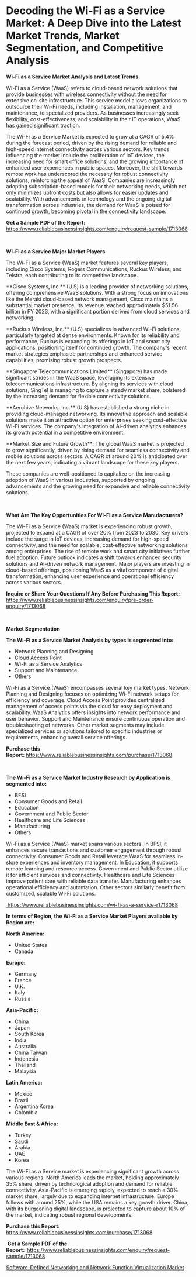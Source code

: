 <p><h1>Decoding the Wi-Fi as a Service Market: A Deep Dive into the Latest Market Trends, Market Segmentation, and Competitive Analysis</h1></p><p><strong>Wi-Fi as a Service Market Analysis and Latest Trends</strong></p>
<p><p>Wi-Fi as a Service (WaaS) refers to cloud-based network solutions that provide businesses with wireless connectivity without the need for extensive on-site infrastructure. This service model allows organizations to outsource their Wi-Fi needs, including installation, management, and maintenance, to specialized providers. As businesses increasingly seek flexibility, cost-effectiveness, and scalability in their IT operations, WaaS has gained significant traction.</p><p>The Wi-Fi as a Service Market is expected to grow at a CAGR of 5.4% during the forecast period, driven by the rising demand for reliable and high-speed internet connectivity across various sectors. Key trends influencing the market include the proliferation of IoT devices, the increasing need for smart office solutions, and the growing importance of enhanced user experiences in public spaces. Moreover, the shift towards remote work has underscored the necessity for robust connectivity solutions, reinforcing the appeal of WaaS. Companies are increasingly adopting subscription-based models for their networking needs, which not only minimizes upfront costs but also allows for easier updates and scalability. With advancements in technology and the ongoing digital transformation across industries, the demand for WaaS is poised for continued growth, becoming pivotal in the connectivity landscape.</p></p>
<p><strong>Get a Sample PDF of the Report:&nbsp;</strong> <a href="https://www.reliablebusinessinsights.com/enquiry/request-sample/1713068?utm_campaign=63&utm_medium=2&utm_source=Github&utm_content=ia&utm_term=11012025&utm_id=wi-fi-as-a-service">https://www.reliablebusinessinsights.com/enquiry/request-sample/1713068</a></p>
<p>&nbsp;</p>
<p><strong>Wi-Fi as a Service Major Market Players</strong></p>
<p><p>The Wi-Fi as a Service (WaaS) market features several key players, including Cisco Systems, Rogers Communications, Ruckus Wireless, and Telstra, each contributing to its competitive landscape.</p><p>**Cisco Systems, Inc.** (U.S) is a leading provider of networking solutions, offering comprehensive WaaS solutions. With a strong focus on innovations like the Meraki cloud-based network management, Cisco maintains a substantial market presence. Its revenue reached approximately $51.56 billion in FY 2023, with a significant portion derived from cloud services and networking.</p><p>**Ruckus Wireless, Inc.** (U.S) specializes in advanced Wi-Fi solutions, particularly targeted at dense environments. Known for its reliability and performance, Ruckus is expanding its offerings in IoT and smart city applications, positioning itself for continued growth. The company's recent market strategies emphasize partnerships and enhanced service capabilities, promising robust growth prospects.</p><p>**Singapore Telecommunications Limited** (Singapore) has made significant strides in the WaaS space, leveraging its extensive telecommunications infrastructure. By aligning its services with cloud solutions, SingTel is managing to capture a steady market share, bolstered by the increasing demand for flexible connectivity solutions.</p><p>**Aerohive Networks, Inc.** (U.S) has established a strong niche in providing cloud-managed networking. Its innovative approach and scalable solutions make it an attractive option for enterprises seeking cost-effective Wi-Fi services. The company's integration of AI-driven analytics enhances its growth potential in a competitive environment.</p><p>**Market Size and Future Growth**: The global WaaS market is projected to grow significantly, driven by rising demand for seamless connectivity and mobile solutions across sectors. A CAGR of around 20% is anticipated over the next few years, indicating a vibrant landscape for these key players.</p><p>These companies are well-positioned to capitalize on the increasing adoption of WaaS in various industries, supported by ongoing advancements and the growing need for expansive and reliable connectivity solutions.</p></p>
<p>&nbsp;</p>
<p><strong>What Are The Key Opportunities For Wi-Fi as a Service Manufacturers?</strong></p>
<p><p>The Wi-Fi as a Service (WaaS) market is experiencing robust growth, projected to expand at a CAGR of over 20% from 2023 to 2030. Key drivers include the surge in IoT devices, increasing demand for high-speed connectivity, and the need for scalable, cost-effective networking solutions among enterprises. The rise of remote work and smart city initiatives further fuel adoption. Future outlook indicates a shift towards enhanced security solutions and AI-driven network management. Major players are investing in cloud-based offerings, positioning WaaS as a vital component of digital transformation, enhancing user experience and operational efficiency across various sectors.</p></p>
<p><strong>Inquire or Share Your Questions If Any Before Purchasing This Report:</strong> <a href="https://www.reliablebusinessinsights.com/enquiry/pre-order-enquiry/1713068?utm_campaign=63&utm_medium=2&utm_source=Github&utm_content=ia&utm_term=11012025&utm_id=wi-fi-as-a-service">https://www.reliablebusinessinsights.com/enquiry/pre-order-enquiry/1713068</a></p>
<p>&nbsp;</p>
<p><strong>Market Segmentation</strong></p>
<p><strong>The Wi-Fi as a Service Market Analysis by types is segmented into:</strong></p>
<p><ul><li>Network Planning and Designing</li><li>Cloud Access Point</li><li>Wi-Fi as a Service Analytics</li><li>Support and Maintenance</li><li>Others</li></ul></p>
<p><p>Wi-Fi as a Service (WaaS) encompasses several key market types. Network Planning and Designing focuses on optimizing Wi-Fi network setups for efficiency and coverage. Cloud Access Point provides centralized management of access points via the cloud for easy deployment and scalability. WaaS Analytics offers insights into network performance and user behavior. Support and Maintenance ensure continuous operation and troubleshooting of networks. Other market segments may include specialized services or solutions tailored to specific industries or requirements, enhancing overall service offerings.</p></p>
<p><strong>Purchase this Report:&nbsp;</strong><a href="https://www.reliablebusinessinsights.com/purchase/1713068?utm_campaign=63&utm_medium=2&utm_source=Github&utm_content=ia&utm_term=11012025&utm_id=wi-fi-as-a-service">https://www.reliablebusinessinsights.com/purchase/1713068</a></p>
<p>&nbsp;</p>
<p><strong>The Wi-Fi as a Service Market Industry Research by Application is segmented into:</strong></p>
<p><ul><li>BFSI</li><li>Consumer Goods and Retail</li><li>Education</li><li>Government and Public Sector</li><li>Healthcare and Life Sciences</li><li>Manufacturing</li><li>Others</li></ul></p>
<p><p>Wi-Fi as a Service (WaaS) market spans various sectors. In BFSI, it enhances secure transactions and customer engagement through robust connectivity. Consumer Goods and Retail leverage WaaS for seamless in-store experiences and inventory management. In Education, it supports remote learning and resource access. Government and Public Sector utilize it for efficient services and connectivity. Healthcare and Life Sciences improve patient care with reliable data transfer. Manufacturing enhances operational efficiency and automation. Other sectors similarly benefit from customized, scalable Wi-Fi solutions.</p></p>
<p><a href="https://www.reliablebusinessinsights.com/wi-fi-as-a-service-r1713068?utm_campaign=63&utm_medium=2&utm_source=Github&utm_content=ia&utm_term=11012025&utm_id=wi-fi-as-a-service">&nbsp;https://www.reliablebusinessinsights.com/wi-fi-as-a-service-r1713068</a></p>
<p><strong>In terms of Region, the Wi-Fi as a Service Market Players available by Region are:</strong></p>
<p>
    <p> <strong> North America: </strong>
        <ul>
            <li>United States</li>
            <li>Canada</li>
        </ul>
        </p> 
    <p> <strong> Europe: </strong>
        <ul>
            <li>Germany</li>
            <li>France</li>
            <li>U.K.</li>
            <li>Italy</li>
            <li>Russia</li>
        </ul>
        </p> 
    <p> <strong> Asia-Pacific: </strong>
        <ul>
            <li>China</li>
            <li>Japan</li>
            <li>South Korea</li>
            <li>India</li>
            <li>Australia</li>
            <li>China Taiwan</li>
            <li>Indonesia</li>
            <li>Thailand</li>
            <li>Malaysia</li>
        </ul>
        </p> 
    <p> <strong> Latin America: </strong>
        <ul>
            <li>Mexico</li>
            <li>Brazil</li>
            <li>Argentina Korea</li>
            <li>Colombia</li>
        </ul>
        </p> 
    <p> <strong> Middle East & Africa: </strong>
        <ul>
            <li>Turkey</li>
            <li>Saudi</li>
            <li>Arabia</li>
            <li>UAE</li>
            <li>Korea</li>
        </ul>
    </p>
    </p>
<p><p>The Wi-Fi as a Service market is experiencing significant growth across various regions. North America leads the market, holding approximately 35% share, driven by technological adoption and demand for reliable connectivity. Asia-Pacific is emerging rapidly, expected to reach a 30% market share, largely due to expanding internet infrastructure. Europe follows with around 25%, while the USA remains a key growth driver. China, with its burgeoning digital landscape, is projected to capture about 10% of the market, indicating robust regional developments.</p></p>
<p><strong>Purchase this Report: </strong><a href="https://www.reliablebusinessinsights.com/purchase/1713068?utm_campaign=63&utm_medium=2&utm_source=Github&utm_content=ia&utm_term=11012025&utm_id=wi-fi-as-a-service">https://www.reliablebusinessinsights.com/purchase/1713068</a></p>
<p>&nbsp;<strong>Get a Sample PDF of the Report:&nbsp;&nbsp;</strong><a href="https://www.reliablebusinessinsights.com/enquiry/request-sample/1713068?utm_campaign=63&utm_medium=2&utm_source=Github&utm_content=ia&utm_term=11012025&utm_id=wi-fi-as-a-service">https://www.reliablebusinessinsights.com/enquiry/request-sample/1713068</a></p>
<p><strong></strong></p>
<p><p><a href="https://github.com/barnickclara79/Market-Research-Report-List-1/blob/main/software-defined-networking-and-network-function-virtualization-market.md?utm_campaign=63&utm_medium=2&utm_source=Github&utm_content=ia&utm_term=11012025&utm_id=wi-fi-as-a-service">Software-Defined Networking and Network Function Virtualization Market</a></p></p>